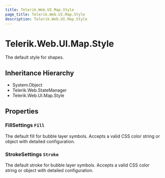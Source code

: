 ```yaml
---
title: Telerik.Web.UI.Map.Style
page_title: Telerik.Web.UI.Map.Style
description: Telerik.Web.UI.Map.Style
---
```


# Telerik.Web.UI.Map.Style

The default style for shapes.

## Inheritance Hierarchy

* System.Object
* Telerik.Web.StateManager
* Telerik.Web.UI.Map.Style

## Properties

###  FillSettings `Fill`

The default fill for bubble layer symbols. Accepts a valid CSS color string or object with detailed configuration.

###  StrokeSettings `Stroke`

The default stroke for bubble layer symbols. Accepts a valid CSS color string or object with detailed configuration.


